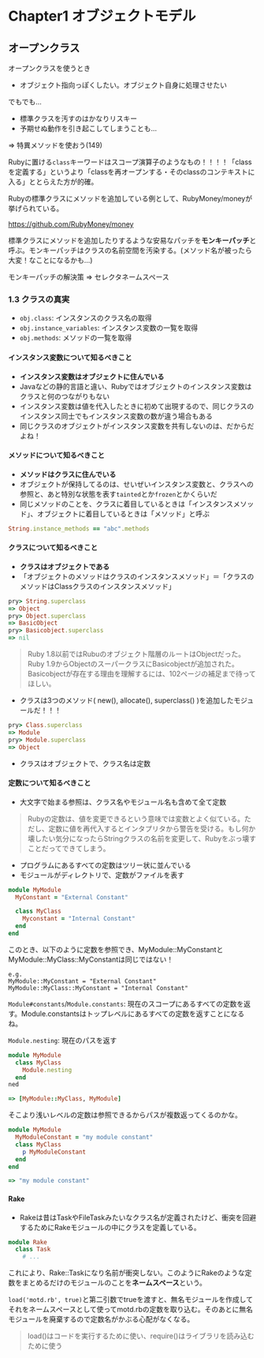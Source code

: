 # Chapter1 オブジェクトモデル

## オープンクラス　

オープンクラスを使うとき

- オブジェクト指向っぽくしたい。オブジェクト自身に処理させたい

でもでも...

- 標準クラスを汚すのはかなりリスキー
- 予期せぬ動作を引き起こしてしまうことも...

=> 特異メソッドを使おう(149)

Rubyに置ける`class`キーワードはスコープ演算子のようなもの！！！！「classを定義する」というより「classを再オープンする・そのclassのコンテキストに入る」ととらえた方が的確。

Rubyの標準クラスにメソッドを追加している例として、RubyMoney/moneyが挙げられている。

https://github.com/RubyMoney/money

標準クラスにメソッドを追加したりするような安易なパッチを**モンキーパッチ**と呼ぶ。モンキーパッチはクラスの名前空間を汚染する。(メソッド名が被ったら大変！なことになるかも...)

モンキーパッチの解決策 => セレクタネームスペース


### 1.3 クラスの真実

* `obj.class`: インスタンスのクラス名の取得
* `obj.instance_variables`: インスタンス変数の一覧を取得
* `obj.methods`: メソッドの一覧を取得


#### インスタンス変数について知るべきこと

* **インスタンス変数はオブジェクトに住んでいる**
* Javaなどの静的言語と違い、Rubyではオブジェクトのインスタンス変数はクラスと何のつながりもない
* インスタンス変数は値を代入したときに初めて出現するので、同じクラスのインスタンス同士でもインスタンス変数の数が違う場合もある
* 同じクラスのオブジェクトがインスタンス変数を共有しないのは、だからだよね！

 
#### メソッドについて知るべきこと

* **メソッドはクラスに住んでいる**
* オブジェクトが保持してるのは、せいぜいインスタンス変数と、クラスへの参照と、あと特別な状態を表す`tainted`とか`frozen`とかくらいだ
* 同じメソッドのことを、クラスに着目しているときは「インスタンスメソッド」、オブジェクトに着目しているときは「メソッド」と呼ぶ

```ruby
String.instance_methods == "abc".methods
```

#### クラスについて知るべきこと

* **クラスはオブジェクトである**
* 「オブジェクトのメソッドはクラスのインスタンスメソッド」＝「クラスのメソッドはClassクラスのインスタンスメソッド」

```ruby
pry> String.superclass
=> Object
pry> Object.superclass
=> BasicObject
pry> Basicobject.superclass
=> nil
```

>Ruby 1.8以前ではRubuのオブジェクト階層のルートはObjectだった。Ruby 1.9からObjectのスーパークラスにBasicobjectが追加された。Basicobjectが存在する理由を理解するには、102ページの補足まで待ってほしい。

* クラスは3つのメソッド( new(), allocate(), superclass() )を追加したモジュールだ！！！

```ruby
pry> Class.superclass
=> Module
pry> Module.superclass
=> Object
```

* クラスはオブジェクトで、クラス名は定数


#### 定数について知るべきこと

* 大文字で始まる参照は、クラス名やモジュール名も含めて全て定数

>Rubyの定数は、値を変更できるという意味では変数とよく似ている。ただし、定数に値を再代入するとインタプリタから警告を受ける。もし何か壊したい気分になったらStringクラスの名前を変更して、Rubyをぶっ壊すことだってできてしまう。

* プログラムにあるすべての定数はツリー状に並んでいる
* モジュールがディレクトリで、定数がファイルを表す

```ruby
module MyModule
  MyConstant = "External Constant"

  class MyClass
    Myconstant = "Internal Constant"
  end
end
```

このとき、以下のように定数を参照でき、MyModule::MyConstantとMyModule::MyClass::MyConstantは同じではない！

```
e.g. 
MyModule::MyConstant = "External Constant"
MyModule::MyClass::MyConstant = "Internal Constant"
```

`Module#constants`/`Module.constants`: 現在のスコープにあるすべての定数を返す。Module.constantsはトップレベルにあるすべての定数を返すことになるね。

`Module.nesting`: 現在のパスを返す

```ruby
module MyModule
  class MyClass
    Module.nesting
  end
ned

=> [MyModule::MyClass, MyModule]
```

そこより浅いレベルの定数は参照できるからパスが複数返ってくるのかな。

```ruby
module MyModule
  MyModuleConstant = "my module constant"
  class MyClass
    p MyModuleConstant
  end
end

=> "my module constant"
```


#### Rake

* Rakeは昔はTaskやFileTaskみたいなクラス名が定義されたけど、衝突を回避するためにRakeモジュールの中にクラスを定義している。

```ruby
module Rake
  class Task
    # ...
```

これにより、Rake::Taskになり名前が衝突しない。このようにRakeのような定数をまとめるだけのモジュールのことを**ネームスペース**という。

`load('motd.rb', true)`と第二引数でtrueを渡すと、無名モジュールを作成してそれをネームスペースとして使ってmotd.rbの定数を取り込む。そのあとに無名モジュールを廃棄するので定数名がかぶる心配がなくなる。

>load()はコードを実行するために使い、require()はライブラリを読み込むために使う



